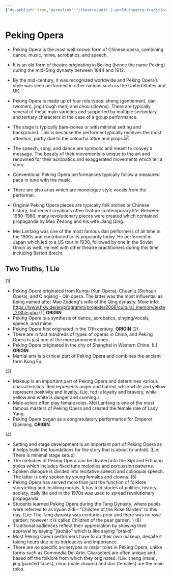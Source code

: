 ```yaml
---
{"dg-publish":true,"permalink":"/theatre/unit-1-world-theatre-traditions/peking-opera-basic-research-and-2-t1-l/","dgHomeLink":true,"dgPassFrontmatter":false}
---
```


# Peking Opera
-   Peking Opera is the most well known form of Chinese opera, combining dance, music, mime, acrobatics, and speech. 
-   It is an old form of theatre originating in Beijing (hence the name Peking) during the mid-Qing dynasty between 1644 and 1912. 
-   By the mid-century, it was recognized worldwide and Peking Opera’s style was seen performed in other nations such as the United States and UK.
-   Peking Opera is made up of four role types: sheng (gentlemen), dan (women), jing (rough men) and chou (clowns). There are typically several of these main varieties and supported by multiple secondary and tertiary characters in the case of a group performance. 
-   The stage is typically bare-bones or with minimal setting and background. This is because the performer typically receives the most attention, partly due to the colourful attire and props.![](https://lh5.googleusercontent.com/74aePId9E8GIauxPSkE9Kn1VKwlIQW7g9AuSTEecOJH6_NNa8_2rllOeiSaHRVsukhmDP_bxt1-cye_1Bgv1w1_foyPaJuBFuXtCtFwkQR2NHm42FB_WC2b-MNsApyN6C2oA9NdrunTltjGvksk)
    
-   The speech, song, and dance are symbolic and meant to convey a message. The beauty of their movements is unique to the art and renowned for their acrobatics and exaggerated movements which tell a story.
-   Conventional Peking Opera performances typically follow a measured pace in tune with the music. 
-   There are also arias which are monologue style vocals from the performer.
-   Original Peking Opera pieces are typically folk stories or Chinese history, but recent creations often feature contemporary life. Between 1960-1980, many revolutionary pieces were created which contained propaganda by Mao Zedong and his wife Jiang Qing.
- Mei Lanfang was one of the most famous dan performers of all time in the 1900s and contributed to its popularity today. He performed in Japan which led to a US tour in 1930, followed by one in the Soviet Union as well. He met with other theatre practitioners during this time including Bertolt Brecht.

## Two Truths, 1 Lie
(1)
- Peking Opera originated from Kunqu (Kun Opera), Chuanju (Sichaun Opera), and Qinqiang - Qin opera. The latter was the most influential as being named after Mao Zedong's wife of the Qing dynasty. More info: https://www.hkw.de/en/programm/projekte/2006/cultural_memory/texte_2/Stile.php (L) **ORIGIN**
- Peking Opera is a synthesis of dance, acrobatics, singing/vocals, speech, and mime.  
- Peking Opera first originated in the 17th century. **ORIGIN**
(2)
- There are in fact hundreds of types of operas in China, and Peking Opera is just one of the more prominent ones. 
- Peking Opera originated in the city of Shanghai in Western China. (L) **ORIGIN**
- Martial arts is a critical part of Peking Opera and combines the ancient form Kung Fu.

(3)
- Makeup is an important part of Peking Opera and determines various characteristics. Red represents anger and hatred, while white and yellow represent positivity and loyalty. (Lie, red is loyalty and bravery, while yellow and white is danger and cunning.)
- Male actors often play female roles. Mei Lanfang is one of the most famous masters of Peking Opera and created the female role of Lady Yang.
- Peking Opera began as a congratulatory performance for Emperor Qianlong. **ORIGIN**

(4)
- Setting and stage development is an important part of Peking Opera as it helps build the foundations for the story that is about to unfold. (Lie: There is minimal stage setup)
- The melodies of Peking Opera can be divided into the Xipi and Erhuang styles which includes fixed tune melodies and percussion patterns.
- Spoken dialogue is divided into recitative speech and colloquial speech. The latter is only spoken by young females and clowns. 
(5)
- Peking Opera has served more than just the function of folklore storytelling and instilling morals. It has told stories of politics, history, society, daily life and in the 1970s was used to spread revolutionary propaganda. 
- Students learned Peking Opera during the Tang Dynasty, where pupils were referred to as líyuán zǐdì - “Children of the Rose Garden” to this day. (Lie: The Tang dynasty was centuries prior and there was no rose garden, however it is called Children of the pear garden. )
(6)
- Traditional audiences reflect their appreciation by showing their approval by saying "jiàohǎo" which is like saying "bravo!"
- Most Peking Opera performers have to do their own makeup, despite it taking hours due to its intricacies and importance.
- There are no specific archetypes or major roles in Peking Opera, unlike forms such as Commedia Del Arte. Characters are often unique and based off the folklore from which they originated. (Lie: sheng (male), jing (painted faces), chou (male clowns) and dan (females) are the main roles. 